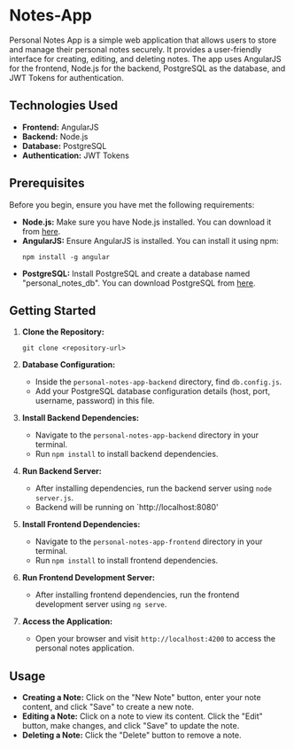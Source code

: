 # Notes-App
Personal Notes App is a simple web application that allows users to store and manage their personal notes securely. It provides a user-friendly interface for creating, editing, and deleting notes. The app uses AngularJS for the frontend, Node.js for the backend, PostgreSQL as the database, and JWT Tokens for authentication.

## Technologies Used

- **Frontend:** AngularJS
- **Backend:** Node.js
- **Database:** PostgreSQL
- **Authentication:** JWT Tokens

## Prerequisites

Before you begin, ensure you have met the following requirements:

- **Node.js:** Make sure you have Node.js installed. You can download it from [here](https://nodejs.org/).
- **AngularJS:** Ensure AngularJS is installed. You can install it using npm:
  ```
  npm install -g angular
  ```
- **PostgreSQL:** Install PostgreSQL and create a database named "personal_notes_db". You can download PostgreSQL from [here](https://www.postgresql.org/download/).

## Getting Started

1. **Clone the Repository:**
   ```
   git clone <repository-url>
   ```

2. **Database Configuration:**
   - Inside the `personal-notes-app-backend` directory, find `db.config.js`.
   - Add your PostgreSQL database configuration details (host, port, username, password) in this file.

3. **Install Backend Dependencies:**
   - Navigate to the `personal-notes-app-backend` directory in your terminal.
   - Run `npm install` to install backend dependencies.

4. **Run Backend Server:**
   - After installing dependencies, run the backend server using `node server.js`.
   - Backend will be running on  `http://localhost:8080'

5. **Install Frontend Dependencies:**
   - Navigate to the `personal-notes-app-frontend` directory in your terminal.
   - Run `npm install` to install frontend dependencies.

6. **Run Frontend Development Server:**
   - After installing frontend dependencies, run the frontend development server using `ng serve`.

7. **Access the Application:**
   - Open your browser and visit `http://localhost:4200` to access the personal notes application.

## Usage

- **Creating a Note:** Click on the "New Note" button, enter your note content, and click "Save" to create a new note.
- **Editing a Note:** Click on a note to view its content. Click the "Edit" button, make changes, and click "Save" to update the note.
- **Deleting a Note:** Click the "Delete" button to remove a note.
